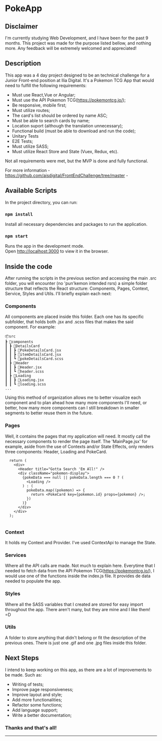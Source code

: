 # PokeApp

## Disclaimer

  I'm currently studying Web Development, and I have been for the past 9 months. This project was made for the purpose listed bellow, and nothing more. Any feedback will be extremely welcomed and appreciated!

## Description

This app was a 4 day project designed to be an technical challenge for a Junior Front-end position at Ilia Digital. It's a Pokemon TCG App that would need to fulfill the following requirements:

  - Must use React,Vue or Angular;
  - Must use the API Pokemon TCG(https://pokemontcg.io/);
  - Be responsive, mobile first;
  - Must utilize routes;
  - The card's list should be ordered by name ASC;
  - Must be able to search cards by name;
  - Location suport (although the translation unnecessary);
  - Functional build (must be able to download and run the code);
  - Unitary Tests
  - E2E Tests;
  - Must utilize SASS;
  - Must utilize React Store and State (Vuex, Redux, etc).
  
  Not all requirements were met, but the MVP is done and fully functional.
  
  For more information - https://github.com/aisdigital/FrontEndChallenge/tree/master - 

## Available Scripts

In the project directory, you can run:

### `npm install`

Install all necessary dependencies and packages to run the application.

### `npm start`

Runs the app in the development mode.\
Open [http://localhost:3000](http://localhost:3000) to view it in the browser.


## Inside the code

After running the scripts in the previous section and accessing the main .src folder, you will encounter (no 'pun'kemon intended rsrs) a simple folder structure that reflects the React structure: Components, Pages, Context, Service, Styles and Utils. I'll briefly explain each next:

  ### Components
  
   All components are placed inside this folder. Each one has its specific subfolder, that holds both .jsx and .scss files that makes the said component. For example:
   
   ```
📦src
 ┣ 📂components
 ┃ ┣ 📂DetailsCard
 ┃ ┃ ┣ 📜PokeDetailsCard.jsx
 ┃ ┃ ┣ 📜itemDetailsCard.jsx
 ┃ ┃ ┗ 📜pokeDetailsCard.scss
 ┃ ┣ 📂Header
 ┃ ┃ ┣ 📜Header.jsx
 ┃ ┃ ┗ 📜header.scss
 ┃ ┣ 📂Loading
 ┃ ┃ ┣ 📜Loading.jsx
 ┃ ┃ ┗ 📜loading.scss
 ...
```
 Using this method of organization allows me to better visualize each component and to plan ahead how many more components I'll need, or better, how many more components can I still breakdown in smaller segments to better reuse them in the future.
 
 ### Pages
 
  Well, it contains the pages that my application will need. It mostly call the necessary components to render the page itself. The 'MainPage.jsx' for example, aside from the use of Contexts and/or State Effects, only renders three components: Header, Loading and PokeCard.
```
  return (
    <div>
      <Header title="Gotta Search 'Em All!" />
      <div className="pokemon-display">
        {pokeData === null || pokeData.length === 0 ? (
          <Loading />
        ) : (
          pokeData.map((pokemon) => {
            return <PokeCard key={pokemon.id} props={pokemon} />;
          })
        )}
      </div>
    </div>
  );
  
```

 ### Context
  
  It holds my Context and Provider. I've used ContextApi to manage the State.
  
 ### Services
 
  Where all the API calls are made. Not much to explain here. Everytime that I needed to fetch data from the API Pokemon TCG(https://pokemontcg.io/), I would use one of the functions inside the index.js file. It provides de data needed to populate the app. 
  
 ### Styles
 
  Where all the SASS variables that I created are stored for easy import throughout the app. There aren't many, but they are mine and I like them! =D
  
 ### Utils
 
  A folder to store anything that didn't belong or fit the description of the previous ones. There is just one .gif and one .jpg files inside this folder.


## Next Steps
 
 I intend to keep working on this app, as there are a lot of improvements to be made. Such as:
  
  - Writing of tests;
  - Improve page responsiveness;
  - Improve layout and style;
  - Add more functionalities;
  - Refactor some functions;
  - Add language support;
  - Write a better documentation;
  
### Thanks and that's all! 
________________________________________________________________________________________________________________________________________________________________
